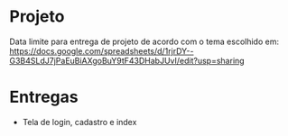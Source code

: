 # Projeto

Data limite para entrega de projeto de acordo com o tema escolhido em: 
https://docs.google.com/spreadsheets/d/1rjrDY--G3B4SLdJ7jPaEuBiAXgoBuY9tF43DHabJUvI/edit?usp=sharing 

# Entregas

-  Tela de login, cadastro e index
